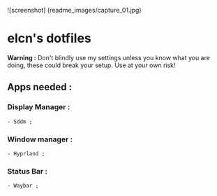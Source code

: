 ![screenshot] (readme_images/capture_01.jpg)

# elcn's dotfiles

**Warning :** Don't blindly use my settings unless you know what you are doing, these could break your setup. Use at your own risk!

## Apps needed : 

### Display Manager :
    - Sddm ;

### Window manager :
    - Hyprland ;

### Status Bar :
    - Waybar ;

